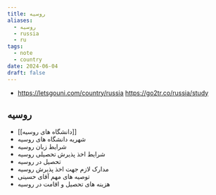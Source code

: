 ```yaml
---
title: روسیه
aliases:
  - روسیه
  - russia
  - ru
tags:
  - note
  - country
date: 2024-06-04
draft: false
---
```

- https://letsgouni.com/country/russia
https://go2tr.co/russia/study

## روسیه

- [[دانشگاه های روسیه]]
- شهریه دانشگاه های روسیه
- شرایط زبان روسیه
- شرایط اخذ پذیرش تحصیلی روسیه
- تحصیل در روسیه
- مدارک لازم جهت اخذ پذیرش روسیه
- توصیه های مهم آقای حسینی
- هزینه های تحصیل و اقامت در روسیه